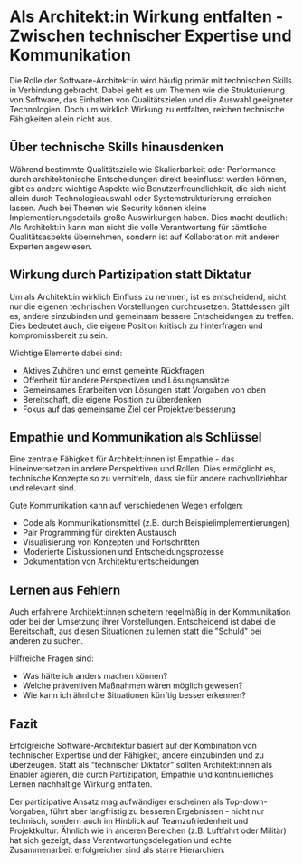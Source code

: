 # Als Architekt:in Wirkung entfalten - Zwischen technischer Expertise und Kommunikation

Die Rolle der Software-Architekt:in wird häufig primär mit technischen Skills in Verbindung gebracht. Dabei geht es um Themen wie die Strukturierung von Software, das Einhalten von Qualitätszielen und die Auswahl geeigneter Technologien. Doch um wirklich Wirkung zu entfalten, reichen technische Fähigkeiten allein nicht aus.

## Über technische Skills hinausdenken

Während bestimmte Qualitätsziele wie Skalierbarkeit oder Performance durch architektonische Entscheidungen direkt beeinflusst werden können, gibt es andere wichtige Aspekte wie Benutzerfreundlichkeit, die sich nicht allein durch Technologieauswahl oder Systemstrukturierung erreichen lassen. Auch bei Themen wie Security können kleine Implementierungsdetails große Auswirkungen haben. Dies macht deutlich: Als Architekt:in kann man nicht die volle Verantwortung für sämtliche Qualitätsaspekte übernehmen, sondern ist auf Kollaboration mit anderen Experten angewiesen.

## Wirkung durch Partizipation statt Diktatur 

Um als Architekt:in wirklich Einfluss zu nehmen, ist es entscheidend, nicht nur die eigenen technischen Vorstellungen durchzusetzen. Stattdessen gilt es, andere einzubinden und gemeinsam bessere Entscheidungen zu treffen. Dies bedeutet auch, die eigene Position kritisch zu hinterfragen und kompromissbereit zu sein.

Wichtige Elemente dabei sind:

- Aktives Zuhören und ernst gemeinte Rückfragen
- Offenheit für andere Perspektiven und Lösungsansätze  
- Gemeinsames Erarbeiten von Lösungen statt Vorgaben von oben
- Bereitschaft, die eigene Position zu überdenken
- Fokus auf das gemeinsame Ziel der Projektverbesserung

## Empathie und Kommunikation als Schlüssel

Eine zentrale Fähigkeit für Architekt:innen ist Empathie - das Hineinversetzen in andere Perspektiven und Rollen. Dies ermöglicht es, technische Konzepte so zu vermitteln, dass sie für andere nachvollziehbar und relevant sind.

Gute Kommunikation kann auf verschiedenen Wegen erfolgen:

- Code als Kommunikationsmittel (z.B. durch Beispielimplementierungen)
- Pair Programming für direkten Austausch
- Visualisierung von Konzepten und Fortschritten
- Moderierte Diskussionen und Entscheidungsprozesse
- Dokumentation von Architekturentscheidungen

## Lernen aus Fehlern

Auch erfahrene Architekt:innen scheitern regelmäßig in der Kommunikation oder bei der Umsetzung ihrer Vorstellungen. Entscheidend ist dabei die Bereitschaft, aus diesen Situationen zu lernen statt die "Schuld" bei anderen zu suchen. 

Hilfreiche Fragen sind:
- Was hätte ich anders machen können?
- Welche präventiven Maßnahmen wären möglich gewesen?
- Wie kann ich ähnliche Situationen künftig besser erkennen?

## Fazit

Erfolgreiche Software-Architektur basiert auf der Kombination von technischer Expertise und der Fähigkeit, andere einzubinden und zu überzeugen. Statt als "technischer Diktator" sollten Architekt:innen als Enabler agieren, die durch Partizipation, Empathie und kontinuierliches Lernen nachhaltige Wirkung entfalten.

Der partizipative Ansatz mag aufwändiger erscheinen als Top-down-Vorgaben, führt aber langfristig zu besseren Ergebnissen - nicht nur technisch, sondern auch im Hinblick auf Teamzufriedenheit und Projektkultur. Ähnlich wie in anderen Bereichen (z.B. Luftfahrt oder Militär) hat sich gezeigt, dass Verantwortungsdelegation und echte Zusammenarbeit erfolgreicher sind als starre Hierarchien.
